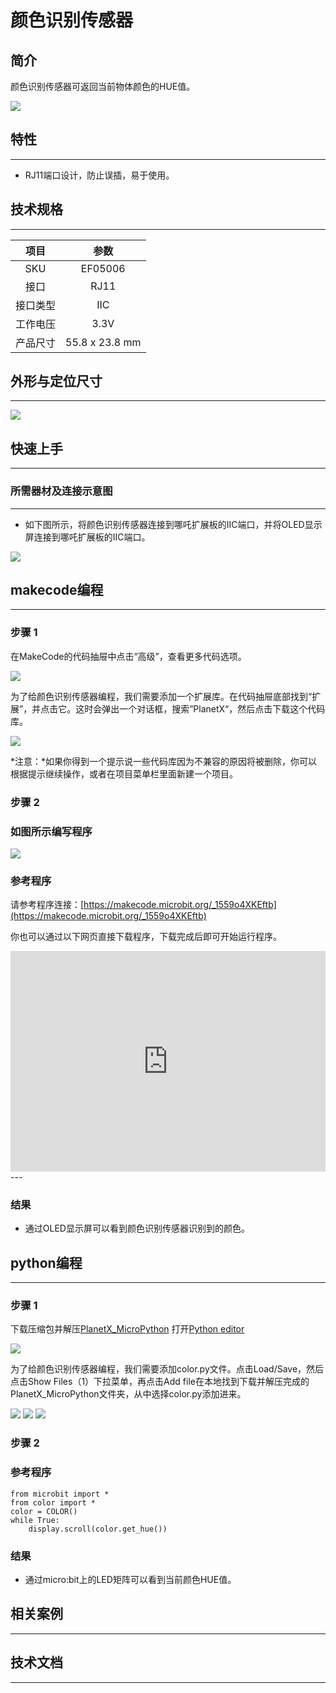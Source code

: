 # 颜色识别传感器

## 简介
颜色识别传感器可返回当前物体颜色的HUE值。

![](./images/05006_01.png)

## 特性
---
- RJ11端口设计，防止误插，易于使用。
## 技术规格
---

项目 | 参数 
:-: | :-: 
SKU|EF05006
接口|RJ11
接口类型|IIC
工作电压|3.3V
产品尺寸|55.8 x 23.8 mm





## 外形与定位尺寸
---


![](./images/05006_02.png)


## 快速上手
---

### 所需器材及连接示意图
---

- 如下图所示，将颜色识别传感器连接到哪吒扩展板的IIC端口，并将OLED显示屏连接到哪吒扩展板的IIC端口。


![](./images/05006_03.png)

## makecode编程
---

### 步骤 1
在MakeCode的代码抽屉中点击“高级”，查看更多代码选项。

![](./images/05001_04.png)

为了给颜色识别传感器编程，我们需要添加一个扩展库。在代码抽屉底部找到“扩展”，并点击它。这时会弹出一个对话框，搜索”PlanetX“，然后点击下载这个代码库。

![](./images/05001_05.png)

*注意：*如果你得到一个提示说一些代码库因为不兼容的原因将被删除，你可以根据提示继续操作，或者在项目菜单栏里面新建一个项目。
### 步骤 2
### 如图所示编写程序

![](./images/05006_06.png)


### 参考程序
请参考程序连接：[https://makecode.microbit.org/_1559o4XKEftb](https://makecode.microbit.org/_1559o4XKEftb)

你也可以通过以下网页直接下载程序，下载完成后即可开始运行程序。

<div style="position:relative;height:0;padding-bottom:70%;overflow:hidden;"><iframe style="position:absolute;top:0;left:0;width:100%;height:100%;" src="https://makecode.microbit.org/#pub:_1559o4XKEftb" frameborder="0" sandbox="allow-popups allow-forms allow-scripts allow-same-origin"></iframe></div>  
---

### 结果
- 通过OLED显示屏可以看到颜色识别传感器识别到的颜色。

## python编程
---


### 步骤 1
下载压缩包并解压[PlanetX_MicroPython](https://github.com/lionyhw/PlanetX_MicroPython/archive/master.zip)
打开[Python editor](https://python.microbit.org/v/2.0)

![](./images/05001_07.png)

为了给颜色识别传感器编程，我们需要添加color.py文件。点击Load/Save，然后点击Show Files（1）下拉菜单，再点击Add file在本地找到下载并解压完成的PlanetX_MicroPython文件夹，从中选择color.py添加进来。

![](./images/05001_08.png)
![](./images/05001_09.png)
![](./images/05006_10.png)

### 步骤 2
### 参考程序
```
from microbit import *
from color import *
color = COLOR()
while True:
    display.scroll(color.get_hue())
```


### 结果
- 通过micro:bit上的LED矩阵可以看到当前颜色HUE值。
## 相关案例
---

## 技术文档
---
